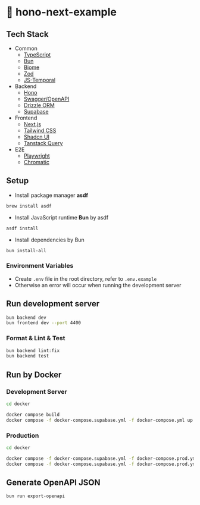 # :rocket: hono-next-example

## Tech Stack

- Common
  - [TypeScript](https://www.typescriptlang.org/)
  - [Bun](https://bun.sh/)
  - [Biome](https://biomejs.dev/)
  - [Zod](https://zod.dev/)
  - [JS-Temporal](https://github.com/tc39/proposal-temporal)
- Backend
  - [Hono](https://hono.dev/)
  - [Swagger/OpenAPI](https://swagger.io/)
  - [Drizzle ORM](https://orm.drizzle.team/)
  - [Supabase](https://supabase.com/)
- Frontend
  - [Next.js](https://nextjs.org/)
  - [Tailwind CSS](https://tailwindcss.com)
  - [Shadcn UI](https://ui.shadcn.com)
  - [Tanstack Query](https://tanstack.com/query/latest)
- E2E
  - [Playwright](https://playwright.dev/)
  - [Chromatic](https://www.chromatic.com/)

## Setup

- Install package manager **asdf**

```bash
brew install asdf
```

- Install JavaScript runtime **Bun** by asdf

```bash
asdf install
```

- Install dependencies by Bun

```bash
bun install-all
```

### Environment Variables

- Create `.env` file in the root directory, refer to `.env.example`
- Otherwise an error will occur when running the development server

## Run development server

```bash
bun backend dev
bun frontend dev --port 4400
```

### Format & Lint & Test

```bash
bun backend lint:fix
bun backend test
```

## Run by Docker

### Development Server

```bash
cd docker

docker compose build
docker compose -f docker-compose.supabase.yml -f docker-compose.yml up -d
```

### Production

```bash
cd docker

docker compose -f docker-compose.supabase.yml -f docker-compose.prod.yml build
docker compose -f docker-compose.supabase.yml -f docker-compose.prod.yml up -d
```

## Generate OpenAPI JSON

```bash
bun run export-openapi
```

